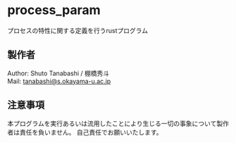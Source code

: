 # process_param

プロセスの特性に関する定義を行うrustプログラム

## 製作者

Author: Shuto Tanabashi / 棚橋秀斗  
Mail: [tanabashi@s.okayama-u.ac.jp](tanabashi@s.okayama-u.ac.jp)  

## 注意事項

本プログラムを実行あるいは流用したことにより生じる一切の事象について製作者は責任を負いません。
自己責任でお願いいたします。
